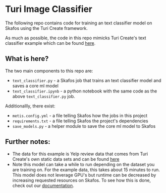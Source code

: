 # Turi Image Classifier

The following repo contains code for training an text classifier model on Skafos using the Turi Create framework.

As much as possible, the code in this repo mimicks Turi Create's text classifier example which can be found [here](https://apple.github.io/turicreate/docs/userguide/text_classifier/). 

## What is here?

The two main components to this repo are:
- `text_classifier.py` - a Skafos job that trains an text classifier model and saves a core ml model
- `text_classifier.ipynb` - a python notebook with the same code as the above `text_classifier.py` job.

Additionallly, there exist:
- `metis.config.yml` - a file telling Skafos how the jobs in this project
- `requirements.txt` - a file telling Skafos the project's dependencies
- `save_models.py` - a helper module to save the core ml model to Skafos

## Further notes:
- The data for this example is Yelp review data that comes from Turi Create's own static data sets and can be found [here](https://static.turi.com/datasets/regression/yelp-data.csv)
- Note this model can take a while to run depending on the dataset you are training on. For the example data, this takes about 15 minutes to run. This model does not leverage GPU's but runtime can be decreased by increasing requested resources on Skafos. To see how this is done, check out our [documentation](https://docs.metismachine.io/docs/jobs-1).
